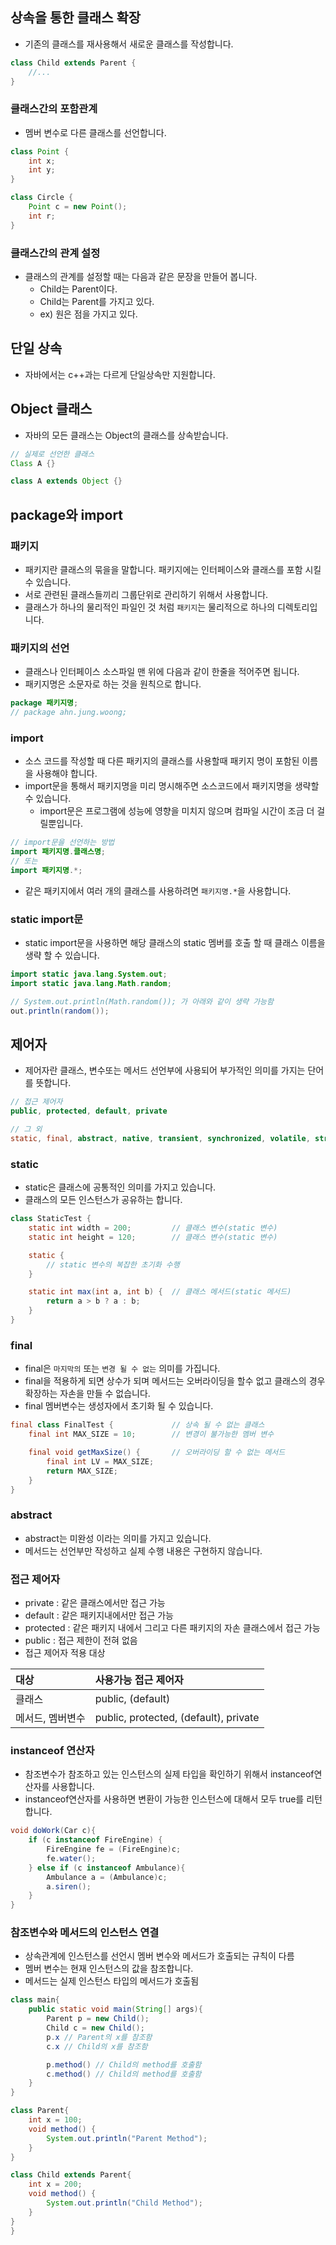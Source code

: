 ## 상속을 통한 클래스 확장
* 기존의 클래스를 재사용해서 새로운 클래스를 작성합니다.
```java
class Child extends Parent {
    //...
}
```

### 클래스간의 포함관계
* 멤버 변수로 다른 클래스를 선언합니다. 
```java
class Point {
    int x;
    int y;
}

class Circle {
    Point c = new Point();
    int r;
}
```

### 클래스간의 관계 설정
* 클래스의 관계를 설정할 때는 다음과 같은 문장을 만들어 봅니다. 
  * Child는 Parent이다.
  * Child는 Parent를 가지고 있다.
  * ex) 원은 점을 가지고 있다.

## 단일 상속
* 자바에서는 c++과는 다르게 단일상속만 지원합니다. 

## Object 클래스
* 자바의 모든 클래스는 Object의 클래스를 상속받습니다.
```java
// 실제로 선언한 클래스
Class A {} 

class A extends Object {}
```

## package와 import 
### 패키지
* 패키지란 클래스의 묶을을 말합니다. 패키지에는 인터페이스와 클래스를 포함 시킬 수 있습니다.
* 서로 관련된 클래스들끼리 그룹단위로 관리하기 위해서 사용합니다. 
* 클래스가 하나의 물리적인 파일인 것 처럼 `패키지`는 물리적으로 하나의 디렉토리입니다. 
### 패키지의 선언
* 클래스나 인터페이스 소스파일 맨 위에 다음과 같이 한줄을 적어주면 됩니다. 
* 패키지명은 소문자로 하는 것을 원칙으로 합니다.
```java
package 패키지명;
// package ahn.jung.woong;
```

### import 
* 소스 코드를 작성할 때 다른 패키지의 클래스를 사용할때 패키지 명이 포함된 이름을 사용해야 합니다. 
* import문을 통해서 패키지명을 미리 명시해주면 소스코드에서 패키지명을 생략할 수 있습니다. 
  * import문은 프로그램에 성능에 영향을 미치지 않으며 컴파일 시간이 조금 더 걸릴뿐입니다.
```java
// import문을 선언하는 방법
import 패키지명.클래스명;
// 또는
import 패키지명.*;
```
* 같은 패키지에서 여러 개의 클래스를 사용하려면 `패키지명.*`을 사용합니다. 

### static import문
* static import문을 사용하면 해당 클래스의 static 멤버를 호출 할 때 클래스 이름을 생략 할 수 있습니다.
```java
import static java.lang.System.out;
import static java.lang.Math.random;

// System.out.println(Math.random()); 가 아래와 같이 생략 가능함
out.println(random());
```

## 제어자
* 제어자란 클래스, 변수또는 메서드 선언부에 사용되어 부가적인 의미를 가지는 단어를 뜻합니다. 
```java
// 접근 제어자
public, protected, default, private

// 그 외
static, final, abstract, native, transient, synchronized, volatile, strictfp
```

### static 
* static은 클래스에 공통적인 의미를 가지고 있습니다. 
* 클래스의 모든 인스턴스가 공유하는 합니다.
```java
class StaticTest {
    static int width = 200;         // 클래스 변수(static 변수)
    static int height = 120;        // 클래스 변수(static 변수)

    static {
        // static 변수의 복잡한 초기화 수행
    }

    static int max(int a, int b) {  // 클래스 메서드(static 메서드)
        return a > b ? a : b;
    }
}
```

### final
* final은 `마지막의` 또는 `변경 될 수 없는` 의미를 가집니다. 
* final을 적용하게 되면 상수가 되며 메서드는 오버라이딩을 할수 없고 클래스의 경우 확장하는 자손을 만들 수 없습니다.
* final 멤버변수는 생성자에서 초기화 될 수 있습니다. 
```java
final class FinalTest {             // 상속 될 수 없는 클래스
    final int MAX_SIZE = 10;        // 변경이 불가능한 멤버 변수

    final void getMaxSize() {       // 오버라이딩 할 수 없는 메서드
        final int LV = MAX_SIZE;
        return MAX_SIZE;
    }
}
```

### abstract 
* abstract는 미완성 이라는 의미를 가지고 있습니다.
* 메서드는 선언부만 작성하고 실제 수행 내용은 구현하지 않습니다. 

### 접근 제어자 
* private : 같은 클래스에서만 접근 가능
* default : 같은 패키지내에서만 접근 가능
* protected : 같은 패키지 내에서 그리고 다른 패키지의 자손 클래스에서 접근 가능 
* public : 접근 제한이 전혀 없음 
* 접근 제어자 적용 대상

|대상| 사용가능 접근 제어자|
|:--|:--|
|클래스|public, (default)|
|메서드, 멤버변수|public, protected, (default), private|

### instanceof 연산자
* 참조변수가 참조하고 있는 인스턴스의 실제 타입을 확인하기 위해서 instanceof연산자를 사용합니다.
* instanceof연산자를 사용하면 변환이 가능한 인스턴스에 대해서 모두 true를 리턴합니다.

```java
void doWork(Car c){
    if (c instanceof FireEngine) {
        FireEngine fe = (FireEngine)c;
        fe.water();
    } else if (c instanceof Ambulance){
        Ambulance a = (Ambulance)c;
        a.siren();
    }
}
```

### 참조변수와 메서드의 인스턴스 연결
* 상속관계에 인스턴스를 선언시 멤버 변수와 메서드가 호출되는 규칙이 다름
* 멤버 변수는 현재 인스턴스의 값을 참조합니다. 
* 메서드는 실제 인스턴스 타입의 메서드가 호출됨
```java
class main{
    public static void main(String[] args){
        Parent p = new Child();
        Child c = new Child();
        p.x // Parent의 x를 참조함
        c.x // Child의 x를 참조함

        p.method() // Child의 method를 호출함
        c.method() // Child의 method를 호출함
    }
}

class Parent{
    int x = 100;
    void method() {
        System.out.println("Parent Method");
    }
}

class Child extends Parent{
    int x = 200;
    void method() {
        System.out.println("Child Method");
    }
}
}
```